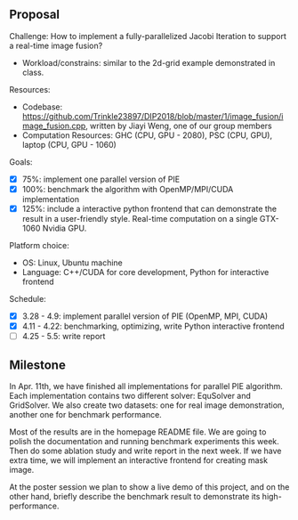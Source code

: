 ## Proposal

Challenge: How to implement a fully-parallelized Jacobi Iteration to support a real-time image fusion?

- Workload/constrains: similar to the 2d-grid example demonstrated in class.

Resources:

- Codebase: https://github.com/Trinkle23897/DIP2018/blob/master/1/image_fusion/image_fusion.cpp, written by Jiayi Weng, one of our group members
- Computation Resources: GHC (CPU, GPU - 2080), PSC (CPU, GPU), laptop (CPU, GPU - 1060)

Goals:

- [x] 75%: implement one parallel version of PIE
- [x] 100%: benchmark the algorithm with OpenMP/MPI/CUDA implementation
- [x] 125%: include a interactive python frontend that can demonstrate the result in a user-friendly style. Real-time computation on a single GTX-1060 Nvidia GPU.

Platform choice:

- OS: Linux, Ubuntu machine
- Language: C++/CUDA for core development, Python for interactive frontend

Schedule:

- [x] 3.28 - 4.9: implement parallel version of PIE (OpenMP, MPI, CUDA)
- [x] 4.11 - 4.22: benchmarking, optimizing, write Python interactive frontend
- [ ] 4.25 - 5.5: write report

## Milestone

In Apr. 11th, we have finished all implementations for parallel PIE algorithm. Each implementation contains two different solver: EquSolver and GridSolver. We also create two datasets: one for real image demonstration, another one for benchmark performance.

Most of the results are in the homepage README file. We are going to polish the documentation and running benchmark experiments this week. Then do some ablation study and write report in the next week. If we have extra time, we will implement an interactive frontend for creating mask image.

At the poster session we plan to show a live demo of this project, and on the other hand, briefly describe the benchmark result to demonstrate its high-performance.
